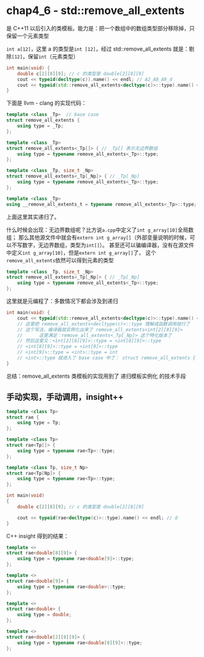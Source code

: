 # chap4_6 - std::remove_all_extents

是 C++11 以后引入的类模板。能力是：把一个数组中的数组类型部分移除掉，只保留一个元素类型

`int a[12]`，这里 a 的类型是`int [12]`，经过 std::remove_all_extents 就是：剔除`[12]`，保留`int`（元素类型）

```cxx
int main(void) {
    double c[2][8][9]; // c 的类型是 double[2][8][9]
    cout << typeid(decltype(c)).name() << endl; // A2_A8_A9_d
    cout << typeid(std::remove_all_extents<decltype(c)>::type).name() << endl; // d
}
```

下面是 llvm - clang 的实现代码：

```cxx
template <class _Tp>  // base case
struct remove_all_extents {
    using type = _Tp;
};

template <class _Tp>
struct remove_all_extents<_Tp[]> { // _Tp[] 表示无边界数组
    using type = typename remove_all_extents<_Tp>::type;
};

template <class _Tp, size_t _Np>
struct remove_all_extents<_Tp[_Np]> { // _Tp[_Np]
    using type = typename remove_all_extents<_Tp>::type;
};

template <class _Tp>
using __remove_all_extents_t = typename remove_all_extents<_Tp>::type;
```

上面这里其实递归了。

什么时候会出现：无边界数组呢？比方说`a.cpp`中定义了`int g_array[10]`全局数组；
那么其他源文件中就会有`extern int g_array[]`（外部变量说明的时候，可以不写数字，无边界数组，类型为`int[]`）。
甚至还可以骗编译器，没有在源文件中定义`int g_array[10]`，但是`extern int g_array[]`了，
这个`remove_all_extents`依然可以得到元素的类型

```cxx
template <class _Tp, size_t _Np>
struct remove_all_extents<_Tp[_Np]> { // _Tp[_Np]
    using type = typename remove_all_extents<_Tp>::type;
};
```

这里就是元编程了：多数情况下都会涉及到递归

```cxx
int main(void) {
    cout << typeid(std::remove_all_extents<decltype(c)>::type).name() << endl; // d
    // 这里把 remove_all_extents<decltype(c)>::type 理解成函数调用就行了
    // 这个写法，编译器就实例化出来了 remove_all_extents<int[2][8][9]>
    //      这里满足：remove_all_extents<_Tp[_Np]> 这个特化版本了
    // 然后这里又：<int[2][8][9]>::type = <int[8][9]>::type
    // <int[8][9]>::type = <int[9]>::type
    // <int[9]>::type = <int>::type = int
    // <int>::type 就进入了 base case 中了： struct remove_all_extents { using type = _Tp; };
}
```

总结：remove_all_extents 类模板的实现用到了 递归模板实例化 的技术手段

## 手动实现，手动调用，insight++

```cxx
template <class Tp>
struct rae {
    using type = Tp;
};

template <class Tp>
struct rae<Tp[]> {
    using type = typename rae<Tp>::type;
};

template <class Tp, size_t Np>
struct rae<Tp[Np]> {
    using type = typename rae<Tp>::type;
};

int main(void)
{
    double c[2][8][9]; // c 的类型是 double[2][8][9]

    cout << typeid(rae<decltype(c)>::type).name() << endl; // d
}
```

C++ insight 得到的结果：

```cxx
template <>
struct rae<double[8][9]> {
    using type = typename rae<double[9]>::type;
};

template <>
struct rae<double[9]> {
    using type = typename rae<double>::type;
};

template <>
struct rae<double> {
    using type = double;
};

template <>
struct rae<double[2][8][9]> {
    using type = typename rae<double[8][9]>::type;
};
```

